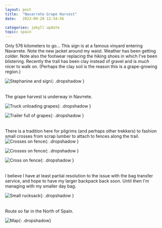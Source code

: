 ```yaml
---
layout: post
title:  "Navarrete Grape Harvest"
date:   2023-09-20 12:34:56

categories: jekyll update
topic: spain
---
```


Only 576 kilometers to go... This sign is at a famous vinyard entering
Navarrete.  Note the new jacket around my waist.  Weather has been
getting colder.  Note also the footwear replacing the hiking
shoes in which I've been blistering.  Recently the trail has been clay
instead of gravel and is *much* nicer to walk on.  (Perhaps the clay
soil is the reason this is a grape-growing region.)

![Stephanine and sign](/images/spain/2023-09-20/image5.jpeg){: .dropshadow }
<br><br><br>
The grape harvest is underway in Navrrete.

![Truck unloading grapes](/images/spain/2023-09-20/image0.jpeg){: .dropshadow }

![Trailer full of grapes](/images/spain/2023-09-20/image1.jpeg){: .dropshadow }
<br><br><br>
There is a tradition here for pilgrims (and perhaps other trekkers) to fashion
small crosses from scrap lumber to attach to
fences along the trail.
![Crosses on fence](/images/spain/2023-09-20/image2.jpeg){: .dropshadow }

![Crosses on fence](/images/spain/2023-09-20/image2a.jpeg){: .dropshadow }

![Cross on fence](/images/spain/2023-09-20/image3.jpeg){: .dropshadow }
<br><br><br>
I believe I have at least partial resolution to the issue with the bag
transfer service, and hope to have my larger backpack back soon.  Until then I'm
managing with my smaller day bag.

![Small rucksack](/images/spain/2023-09-20/image6.jpeg){: .dropshadow }
<br><br><br>
Route so far in the North of Spain.

![Map](/images/spain/2023-09-20/map0.png){: .dropshadow}